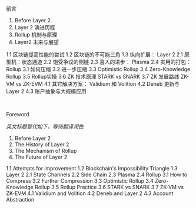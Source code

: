 前言

1. Before Layer 2
2. Layer 2 演进历程
3. Rollup 机制与原理
4. Layer2 未来与展望

1.1 区块链提高性能的尝试
1.2 区块链的不可能三角
1.3 纵向扩展： Layer 2
2.1 原型机：状态通道
2.2 饱受争议的侧链
2.3 喜人的进步： Plasma
2.4 实用的打包： Rollup
3.1 如何压缩
3.2 进一步压缩
3.3 Optimistic Rollup
3.4 Zero-Knowledge Rollup
3.5 Rollup实操
3.6 ZK 技术原理 STARK vs SNARK
3.7 ZK 发展路线 ZK-VM vs ZK-EVM
4.1 其它解决方案： Validium 和 Volition
4.2 Deneb 更新与 Layer 2
4.3 账户抽象与大规模应用

&nbsp; 

Foreword

_英文标题暂代如下，等待翻译润色_
1. Before Layer 2
2. The History of Layer 2 
3. The Mechanism of Rollup
4. The Future of Layer 2

1.1 Attempts for improvement
1.2 Blockchain's Impossibility Triangle
1.3 Layer 2
2.1 State Channels 
2.2 Side Chain
2.3 Plasma
2.4 Rollup
3.1 How to Compress
3.2 Further Compression
3.3 Optimistic Rollup
3.4 Zero-Knowledge Rollup
3.5 Rollup Practice
3.6 STARK vs SNARK
3.7 ZK-VM vs ZK-EVM
4.1 Validium and Volition
4.2 Deneb and Layer 2
4.3 Account Abstraction